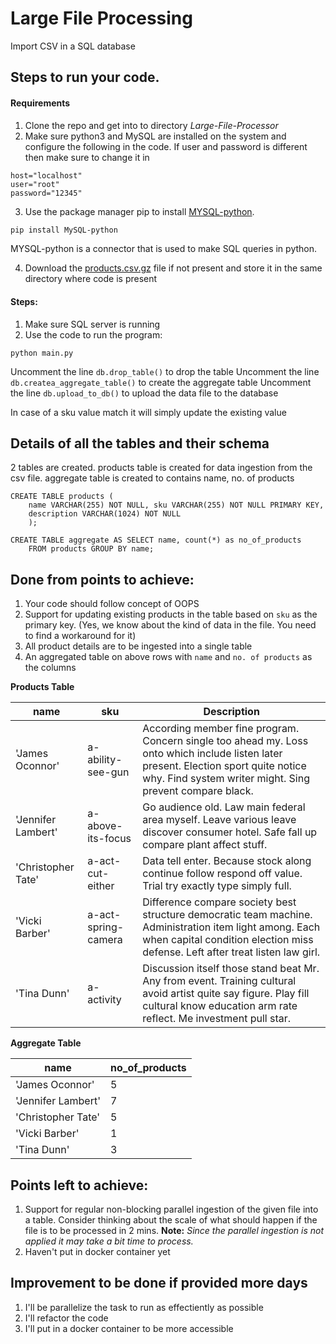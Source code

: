 # Large File Processing
Import CSV in a SQL database

## Steps to run your code.
#### Requirements
1) Clone the repo and get into to directory _Large-File-Processor_
2)  Make sure python3 and MySQL are installed on the system and configure the following in the code. If user and password is different then make sure to change it in 
```
host="localhost"
user="root"
password="12345"
```

3) Use the package manager pip to install [MYSQL-python](https://pypi.org/project/MySQL-python/).
```bash
pip install MySQL-python
```
MYSQL-python is a connector that is used to make SQL queries in python.

4) Download the [products.csv.gz](https://drive.google.com/drive/folders/1X3qomdbjWU1oOTbBvxchTzjLMAwYBWFT) file if not present and store it in the same directory where code is present

#### Steps:
1) Make sure SQL server is running
2) Use the code to run the program:
```
python main.py
```
Uncomment the line `db.drop_table()` to drop the table
Uncomment the line `db.createa_aggregate_table()` to create the aggregate table
Uncomment the line `db.upload_to_db()` to upload the data file to the database

In case of a sku value match it will simply update the existing value



## Details of all the tables and their schema
2 tables are created. products table is created for data ingestion from the csv file. aggregate table is created to contains name, no. of products

```mysql
CREATE TABLE products (
    name VARCHAR(255) NOT NULL, sku VARCHAR(255) NOT NULL PRIMARY KEY, 
    description VARCHAR(1024) NOT NULL
    );
    
CREATE TABLE aggregate AS SELECT name, count(*) as no_of_products
    FROM products GROUP BY name;
```


## Done from points to achieve:
1) Your code should follow concept of OOPS
2) Support for updating existing products in the table based on `sku` as the primary key. (Yes, we know about the kind of data in the file. You need to find a workaround for it)
3) All product details are to be ingested into a single table
4) An aggregated table on above rows with `name` and `no. of products` as the columns

**Products Table**

| name  | sku | Description |
| ------------- | ------------- | ------------------- |
| 'James Oconnor'  | a-ability-see-gun  | According member fine program. Concern single too ahead my. Loss onto which include listen later present. Election sport quite notice why. Find system writer might. Sing prevent compare black. |
| 'Jennifer Lambert'  | a-above-its-focus  | Go audience old. Law main federal area myself. Leave various leave discover consumer hotel. Safe fall up compare plant affect stuff. |
| 'Christopher Tate' | a-act-cut-either | Data tell enter. Because stock along continue follow respond off value. Trial try exactly type simply full. |
| 'Vicki Barber' | a-act-spring-camera | Difference compare society best structure democratic team machine. Administration item light among. Each when capital condition election miss defense. Left after treat listen law girl. |
| 'Tina Dunn' | a-activity | Discussion itself those stand beat Mr. Any from event. Training cultural avoid artist quite say figure. Play fill cultural know education arm rate reflect. Me investment pull star. |

**Aggregate Table**

| name  | no_of_products |
| ------------- | ------------- |
| 'James Oconnor'  | 5  |
| 'Jennifer Lambert'  | 7  |
| 'Christopher Tate' | 5 |
| 'Vicki Barber' | 1 |
| 'Tina Dunn' | 3 |

## Points left to achieve:
1) Support for regular non-blocking parallel ingestion of the given file into a table. Consider thinking about the scale of what should happen if the file is to be processed in 2 mins.
**Note:** _Since the parallel ingestion is not applied it may take a bit time to process._
2) Haven't put in docker container yet

## Improvement to be done if provided more days
1) I'll be parallelize the task to run as effectiently as possible
2) I'll refactor the code
3) I'll put in a docker container to be more accessible